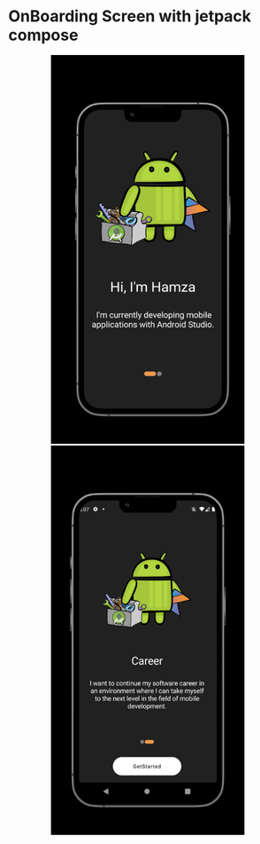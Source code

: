 # OnBoarding Screen with jetpack compose

<p align="center">
  <img src="images/image1.jpeg" width="350" >
  <img src="images/image2.jpeg" width="350" >
</p>
